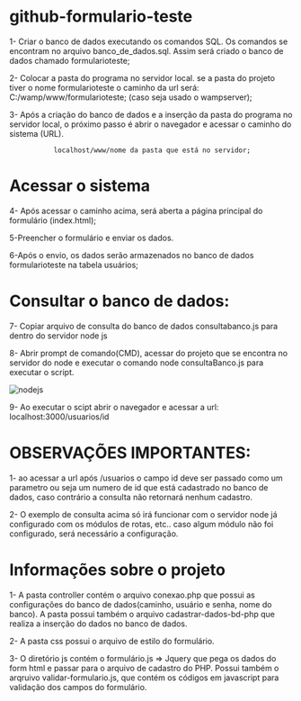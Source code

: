 # github-formulario-teste
   1- Criar o banco de dados executando os comandos SQL. Os comandos se encontram no arquivo banco_de_dados.sql. Assim será criado o banco de dados chamado formularioteste;
 
   2- Colocar a pasta do programa no servidor local. se a pasta do projeto tiver o nome formularioteste o caminho da url será: C:/wamp/www/formularioteste; (caso seja usado o wampserver);
 
   3- Após a criação do banco de dados e a inserção da pasta do programa no servidor local, o próximo passo é abrir o navegador e acessar o caminho do sistema (URL).
 
               localhost/www/nome da pasta que está no servidor;
 
# Acessar o sistema
   4- Após acessar o caminho acima, será aberta a página principal do formulário (index.html);

   5-Preencher o formulário e enviar os dados.

   6-Após o envio, os dados serão armazenados no banco de dados formularioteste na tabela usuários;
 
# Consultar o banco de dados:
   7- Copiar arquivo de consulta do banco de dados consultabanco.js para dentro do servidor node js

   8- Abrir prompt de comando(CMD), acessar do projeto que se encontra no servidor do node e executar o comando node consultaBanco.js para executar o script.
   
   ![nodejs](https://user-images.githubusercontent.com/42844605/44917179-1055b580-ad0e-11e8-95c5-f170d24ca9c4.jpg)

 
   9- Ao executar o scipt abrir o navegador e acessar a url: localhost:3000/usuarios/id 
   
 # OBSERVAÇÕES IMPORTANTES: 
   1- ao acessar a url após /usuarios o campo id deve ser passado como um parametro ou seja um numero de id que está cadastrado no banco de dados, caso contrário a consulta não retornará nenhum cadastro.
   
   2- O exemplo de consulta acima só irá funcionar com o servidor node já configurado com os módulos de rotas, etc..
   caso algum módulo não foi configurado, será necessário a configuração.
  
# Informações sobre o projeto
 1- A pasta controller contém o arquivo conexao.php que possui as configurações do banco de dados(caminho, usuário e senha, nome do banco). A pasta possui também o arquivo cadastrar-dados-bd-php que realiza a inserção do dados no banco de dados.
 
 2- A pasta css possui o arquivo de estilo do formulário.
 
 3- O diretório js contém o formulário.js => Jquery que pega os dados do form html e passar para o arquivo de cadastro do PHP.
   Possui também o arqruivo validar-formulario.js, que contém os códigos em javascript para validação dos campos do formulário.
 
 
